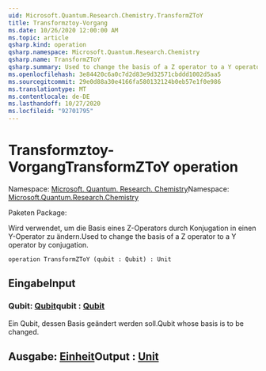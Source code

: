 ```yaml
---
uid: Microsoft.Quantum.Research.Chemistry.TransformZToY
title: Transformztoy-Vorgang
ms.date: 10/26/2020 12:00:00 AM
ms.topic: article
qsharp.kind: operation
qsharp.namespace: Microsoft.Quantum.Research.Chemistry
qsharp.name: TransformZToY
qsharp.summary: Used to change the basis of a Z operator to a Y operator by conjugation.
ms.openlocfilehash: 3e84420c6a0c7d2d83e9d32571cbddd1002d5aa5
ms.sourcegitcommit: 29e0d88a30e4166fa580132124b0eb57e1f0e986
ms.translationtype: MT
ms.contentlocale: de-DE
ms.lasthandoff: 10/27/2020
ms.locfileid: "92701795"
---
```

# <a name="transformztoy-operation"></a><span data-ttu-id="e2fdf-102">Transformztoy-Vorgang</span><span class="sxs-lookup"><span data-stu-id="e2fdf-102">TransformZToY operation</span></span>

<span data-ttu-id="e2fdf-103">Namespace: [Microsoft. Quantum. Research. Chemistry](xref:Microsoft.Quantum.Research.Chemistry)</span><span class="sxs-lookup"><span data-stu-id="e2fdf-103">Namespace: [Microsoft.Quantum.Research.Chemistry](xref:Microsoft.Quantum.Research.Chemistry)</span></span>

<span data-ttu-id="e2fdf-104">Paketen [](https://nuget.org/packages/)</span><span class="sxs-lookup"><span data-stu-id="e2fdf-104">Package: [](https://nuget.org/packages/)</span></span>


<span data-ttu-id="e2fdf-105">Wird verwendet, um die Basis eines Z-Operators durch Konjugation in einen Y-Operator zu ändern.</span><span class="sxs-lookup"><span data-stu-id="e2fdf-105">Used to change the basis of a Z operator to a Y operator by conjugation.</span></span>

```qsharp
operation TransformZToY (qubit : Qubit) : Unit
```


## <a name="input"></a><span data-ttu-id="e2fdf-106">Eingabe</span><span class="sxs-lookup"><span data-stu-id="e2fdf-106">Input</span></span>

### <a name="qubit--qubit"></a><span data-ttu-id="e2fdf-107">Qubit: [Qubit](xref:microsoft.quantum.lang-ref.qubit)</span><span class="sxs-lookup"><span data-stu-id="e2fdf-107">qubit : [Qubit](xref:microsoft.quantum.lang-ref.qubit)</span></span>

<span data-ttu-id="e2fdf-108">Ein Qubit, dessen Basis geändert werden soll.</span><span class="sxs-lookup"><span data-stu-id="e2fdf-108">Qubit whose basis is to be changed.</span></span>



## <a name="output--unit"></a><span data-ttu-id="e2fdf-109">Ausgabe: [Einheit](xref:microsoft.quantum.lang-ref.unit)</span><span class="sxs-lookup"><span data-stu-id="e2fdf-109">Output : [Unit](xref:microsoft.quantum.lang-ref.unit)</span></span>


